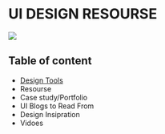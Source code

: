 # **UI DESIGN RESOURSE**
![](https://res.cloudinary.com/deb3vgvzz/image/upload/v1608724656/UX-design-resources-09_ayno56.jpg)

## Table of content

* [Design Tools](#*Design-Tools*)
* Resourse 
* Case study/Portfolio
* UI Blogs to Read From
* Design Insipration
* Vidoes






